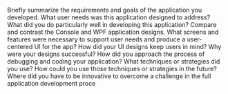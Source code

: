 Briefly summarize the requirements and goals of the application you developed. What user needs was this application designed to address?
What did you do particularly well in developing this application?
Compare and contrast the Console and WPF application designs. What screens and features were necessary to support user needs and produce a user-centered UI for the app? How did your UI designs keep users in mind? Why were your designs successful?
How did you approach the process of debugging and coding your application? What techniques or strategies did you use? How could you use those techniques or strategies in the future?
Where did you have to be innovative to overcome a challenge in the full application development proce
